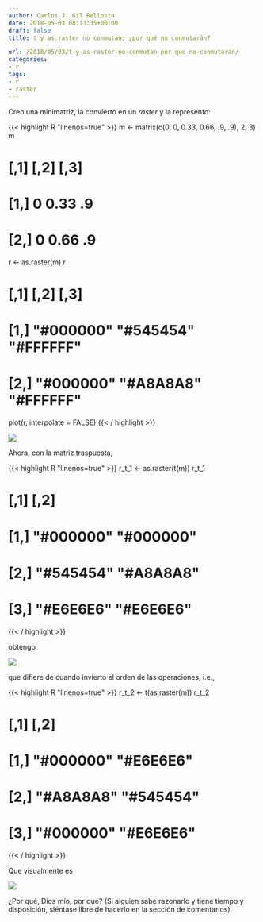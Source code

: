 ```yaml
---
author: Carlos J. Gil Bellosta
date: 2018-05-03 08:13:35+00:00
draft: false
title: t y as.raster no conmutan; ¿por qué no conmutarán?

url: /2018/05/03/t-y-as-raster-no-conmutan-por-que-no-conmutaran/
categories:
- r
tags:
- r
- raster
---
```


Creo una minimatriz, la convierto en un _raster_ y la represento:

{{< highlight R "linenos=true" >}}
m <- matrix(c(0, 0, 0.33, 0.66, .9, .9), 2, 3)
m
#      [,1] [,2] [,3]
# [1,]    0 0.33   .9
# [2,]    0 0.66   .9

r <- as.raster(m)
r
#           [,1]      [,2]      [,3]
# [1,] "#000000" "#545454" "#FFFFFF"
# [2,] "#000000" "#A8A8A8" "#FFFFFF"

plot(r, interpolate = FALSE)
{{< / highlight >}}

![](/wp-uploads/2018/04/t_raster_orig.png)

Ahora, con la matriz traspuesta,

{{< highlight R "linenos=true" >}}
r_t_1 <- as.raster(t(m))
r_t_1
#           [,1]      [,2]
# [1,] "#000000" "#000000"
# [2,] "#545454" "#A8A8A8"
# [3,] "#E6E6E6" "#E6E6E6"
{{< / highlight >}}

obtengo

![](/wp-uploads/2018/04/raster_t.png)

que difiere de cuando invierto el orden de las operaciones, i.e.,

{{< highlight R "linenos=true" >}}
r_t_2 <- t(as.raster(m))
r_t_2
#           [,1]      [,2]
# [1,] "#000000" "#E6E6E6"
# [2,] "#A8A8A8" "#545454"
# [3,] "#000000" "#E6E6E6"
{{< / highlight >}}

Que visualmente es

![](/wp-uploads/2018/04/t_raster.png)

¿Por qué, Dios mío, por qué? (Si alguien sabe razonarlo y tiene tiempo y disposición, siéntase libre de hacerlo en la sección de comentarios).